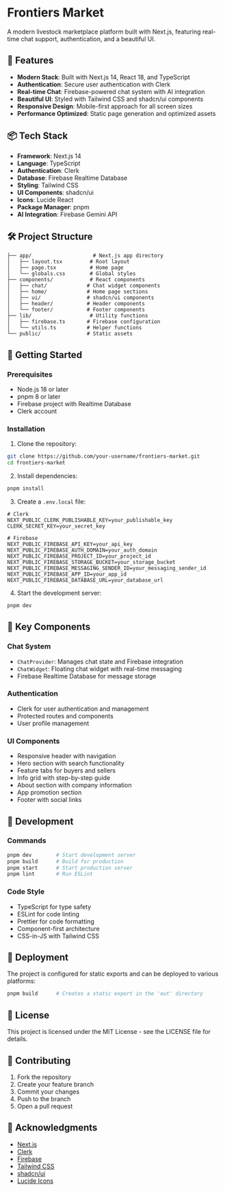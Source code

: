 # Frontiers Market

A modern livestock marketplace platform built with Next.js, featuring real-time chat support, authentication, and a beautiful UI.

## 🚀 Features

- **Modern Stack**: Built with Next.js 14, React 18, and TypeScript
- **Authentication**: Secure user authentication with Clerk
- **Real-time Chat**: Firebase-powered chat system with AI integration
- **Beautiful UI**: Styled with Tailwind CSS and shadcn/ui components
- **Responsive Design**: Mobile-first approach for all screen sizes
- **Performance Optimized**: Static page generation and optimized assets

## 📦 Tech Stack

- **Framework**: Next.js 14
- **Language**: TypeScript
- **Authentication**: Clerk
- **Database**: Firebase Realtime Database
- **Styling**: Tailwind CSS
- **UI Components**: shadcn/ui
- **Icons**: Lucide React
- **Package Manager**: pnpm
- **AI Integration**: Firebase Gemini API

## 🛠️ Project Structure

```
├── app/                    # Next.js app directory
│   ├── layout.tsx         # Root layout
│   ├── page.tsx           # Home page
│   └── globals.css        # Global styles
├── components/            # React components
│   ├── chat/             # Chat widget components
│   ├── home/             # Home page sections
│   ├── ui/               # shadcn/ui components
│   ├── header/           # Header components
│   └── footer/           # Footer components
├── lib/                   # Utility functions
│   ├── firebase.ts       # Firebase configuration
│   └── utils.ts          # Helper functions
└── public/               # Static assets
```

## 🚀 Getting Started

### Prerequisites

- Node.js 18 or later
- pnpm 8 or later
- Firebase project with Realtime Database
- Clerk account

### Installation

1. Clone the repository:
```bash
git clone https://github.com/your-username/frontiers-market.git
cd frontiers-market
```

2. Install dependencies:
```bash
pnpm install
```

3. Create a `.env.local` file:
```env
# Clerk
NEXT_PUBLIC_CLERK_PUBLISHABLE_KEY=your_publishable_key
CLERK_SECRET_KEY=your_secret_key

# Firebase
NEXT_PUBLIC_FIREBASE_API_KEY=your_api_key
NEXT_PUBLIC_FIREBASE_AUTH_DOMAIN=your_auth_domain
NEXT_PUBLIC_FIREBASE_PROJECT_ID=your_project_id
NEXT_PUBLIC_FIREBASE_STORAGE_BUCKET=your_storage_bucket
NEXT_PUBLIC_FIREBASE_MESSAGING_SENDER_ID=your_messaging_sender_id
NEXT_PUBLIC_FIREBASE_APP_ID=your_app_id
NEXT_PUBLIC_FIREBASE_DATABASE_URL=your_database_url
```

4. Start the development server:
```bash
pnpm dev
```

## 📁 Key Components

### Chat System
- `ChatProvider`: Manages chat state and Firebase integration
- `ChatWidget`: Floating chat widget with real-time messaging
- Firebase Realtime Database for message storage

### Authentication
- Clerk for user authentication and management
- Protected routes and components
- User profile management

### UI Components
- Responsive header with navigation
- Hero section with search functionality
- Feature tabs for buyers and sellers
- Info grid with step-by-step guide
- About section with company information
- App promotion section
- Footer with social links

## 🔧 Development

### Commands

```bash
pnpm dev        # Start development server
pnpm build      # Build for production
pnpm start      # Start production server
pnpm lint       # Run ESLint
```

### Code Style

- TypeScript for type safety
- ESLint for code linting
- Prettier for code formatting
- Component-first architecture
- CSS-in-JS with Tailwind CSS

## 🚀 Deployment

The project is configured for static exports and can be deployed to various platforms:

```bash
pnpm build      # Creates a static export in the 'out' directory
```

## 📝 License

This project is licensed under the MIT License - see the LICENSE file for details.

## 🤝 Contributing

1. Fork the repository
2. Create your feature branch
3. Commit your changes
4. Push to the branch
5. Open a pull request

## 🙏 Acknowledgments

- [Next.js](https://nextjs.org/)
- [Clerk](https://clerk.dev/)
- [Firebase](https://firebase.google.com/)
- [Tailwind CSS](https://tailwindcss.com/)
- [shadcn/ui](https://ui.shadcn.com/)
- [Lucide Icons](https://lucide.dev/)